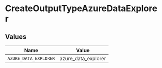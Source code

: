 # CreateOutputTypeAzureDataExplorer


## Values

| Name                  | Value                 |
| --------------------- | --------------------- |
| `AZURE_DATA_EXPLORER` | azure_data_explorer   |